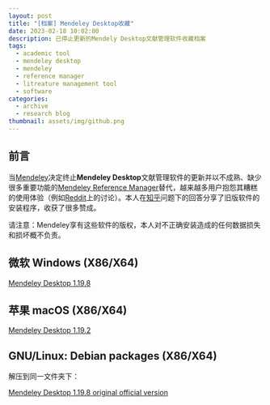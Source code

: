 ```yaml
---
layout: post
title: "[档案] Mendeley Desktop收藏"
date: 2023-02-18 10:02:00
description: 已停止更新的Mendely Desktop文献管理软件收藏档案
tags: 
  - academic tool
  - mendeley desktop
  - mendeley
  - reference manager
  - litreature management tool
  - software
categories: 
  - archive
  - research blog
thumbnail: assets/img/github.png
---
```


前言
-----------

当[Mendeley](https://www.mendeley.com/)决定终止**Mendeley Desktop**文献管理软件的更新并以不成熟、缺少很多重要功能的[Mendeley Reference Manager](https://www.mendeley.com/reference-management/reference-manager)替代，越来越多用户抱怨其糟糕的使用体验（例如[Reddit](https://www.reddit.com/r/Mendeley/comments/10gfzoq/mendeley_reference_manager_is_a_horrible_program/)上的讨论）。本人在[知乎](https://www.zhihu.com/question/380051419/answer/1508753929)问题下的回答分享了旧版软件的安装程序，收获了很多赞成。

请注意：Mendeley享有这些软件的版权，本人对不正确安装造成的任何数据损失和损坏概不负责。

微软 Windows (X86/X64)
-----------

[Mendeley Desktop 1.19.8](https://pan.baidu.com/s/1AR1WFE0uawl_Z6eckJ_OPw?pwd=13pw)

苹果 macOS (X86/X64)
-----------

[Mendeley Desktop 1.19.2](https://pan.baidu.com/s/1AR1WFE0uawl_Z6eckJ_OPw?pwd=13pw)

GNU/Linux: Debian packages (X86/X64)
-----------

解压到同一文件夹下：

[Mendeley Desktop 1.19.8 original official version](https://pan.baidu.com/s/1AR1WFE0uawl_Z6eckJ_OPw?pwd=13pw)